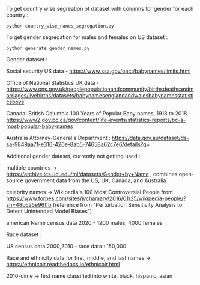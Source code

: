 To get country wise segreation of dataset with columns for gender for each country :
```
python country_wise_names_segregation.py
```

To get gender segregation for males and females on US dataset :
```
python generate_gender_names.py
```


Gender dataset :

Social security US data - https://www.ssa.gov/oact/babynames/limits.html

Office of National Statistics UK data - https://www.ons.gov.uk/peoplepopulationandcommunity/birthsdeathsandmarriages/livebirths/datasets/babynamesenglandandwalesbabynamesstatisticsboys

Canada: British Columbia 100 Years of Popular Baby names, 1918 to 2018 - https://www2.gov.bc.ca/gov/content/life-events/statistics-reports/bc-s-most-popular-baby-names

Australia Attorney-General's Department : https://data.gov.au/dataset/ds-sa-9849aa7f-e316-426e-8ab5-74658a62c7e6/details?q=

Additional gender dataset, currently not getting used : 

multiple countries -> https://archive.ics.uci.edu/ml/datasets/Gender+by+Name , combines open-source government data from the US, UK, Canada, and Australia

celebrity names -> Wikipedia's 100 Most Controversial People from https://www.forbes.com/sites/jvchamary/2016/01/25/wikipedia-people/?sh=48c625e96ffb  (reference from "Perturbation Sensitivity Analysis to Detect Unintended Model Biases")

american Name census data 2020 - 1200 males, 4000 females



Race dataset : 

US census data 2000,2010 - race data : 150,000

Race and ethnicity data for first, middle, and last names -> https://ethnicolr.readthedocs.io/ethnicolr.html

2010-dime -> first name classified into white, black, hispanic, asian
